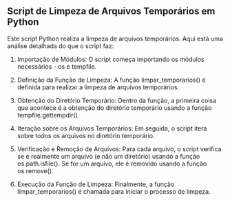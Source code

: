 ## Script de Limpeza de Arquivos Temporários em Python

Este script Python realiza a limpeza de arquivos temporários. Aqui está uma análise detalhada do que o script faz:

1. Importação de Módulos: O script começa importando os módulos necessários - os e tempfile.

2. Definição da Função de Limpeza: A função limpar_temporarios() é definida para realizar a limpeza de arquivos temporários.

3. Obtenção do Diretório Temporário: Dentro da função, a primeira coisa que acontece é a obtenção do diretório temporário usando a função tempfile.gettempdir().

4. Iteração sobre os Arquivos Temporários: Em seguida, o script itera sobre todos os arquivos no diretório temporário.

5. Verificação e Remoção de Arquivos: Para cada arquivo, o script verifica se é realmente um arquivo (e não um diretório) usando a função os.path.isfile(). Se for um arquivo, ele é removido usando a função os.remove().

6. Execução da Função de Limpeza: Finalmente, a função limpar_temporarios() é chamada para iniciar o processo de limpeza.